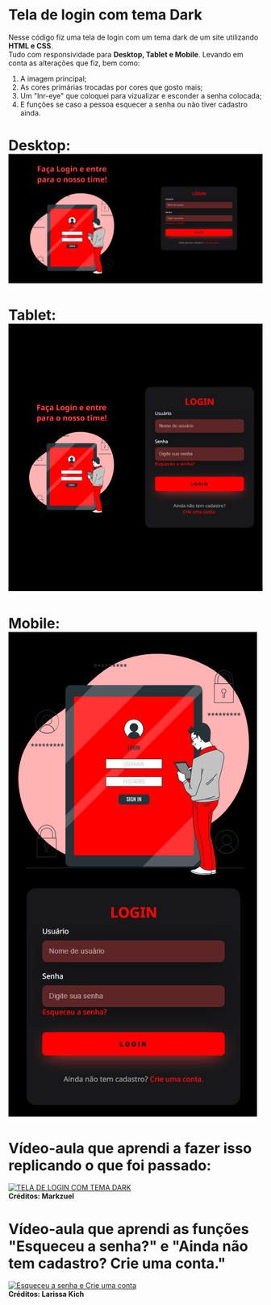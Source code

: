 # Tela de login com tema Dark
Nesse código fiz uma tela de login com um tema dark de um site utilizando **HTML e CSS**.<br>
Tudo com responsividade para **Desktop, Tablet e Mobile**.
Levando em conta as alterações que fiz, bem como: <br>
1. A imagem principal;<br>
2. As cores primárias trocadas por cores que gosto mais;<br>
3. Um "lnr-eye" que coloquei para vizualizar e esconder a senha colocada;<br>
4. E funções se caso a pessoa esquecer a senha ou não tiver cadastro ainda.
# Desktop:<br>![Preview Desktop](/img/preview_desktop.png)
# Tablet:<br>![Preview Tablet](/img/preview_tablet.png)
# Mobile:<br>![Preview Mobile](/img/preview_mobile.png) 
# Vídeo-aula que aprendi a fazer isso replicando o que foi passado:
[![TELA DE LOGIN COM TEMA DARK](https://i.ytimg.com/vi/69-WfrVBli8/maxresdefault.jpg)](https://youtu.be/69-WfrVBli8)<br>**Créditos: Markzuel**
# Vídeo-aula que aprendi as funções "Esqueceu a senha?" e "Ainda não tem cadastro? Crie uma conta."
[![Esqueceu a senha e Crie uma conta](https://i.ytimg.com/vi/mpBfG3LajVA/hqdefault.jpg)](https://youtu.be/mpBfG3LajVA)<br>**Créditos: Larissa Kich**